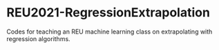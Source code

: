 # REU2021-RegressionExtrapolation
Codes for teaching an REU machine learning class on extrapolating with regression algorithms.
